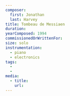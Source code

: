 ```yaml
---
composer:
  first: Jonathan
  last: Harvey
title: Tombeau de Messiaen
duration:
yearComposed: 1994
commissionedOrWrittenFor:
size: solo
instrumentation:
  - piano
  - electronics
tags:
  -
  -
media:
  - title:
    url:
---
```

